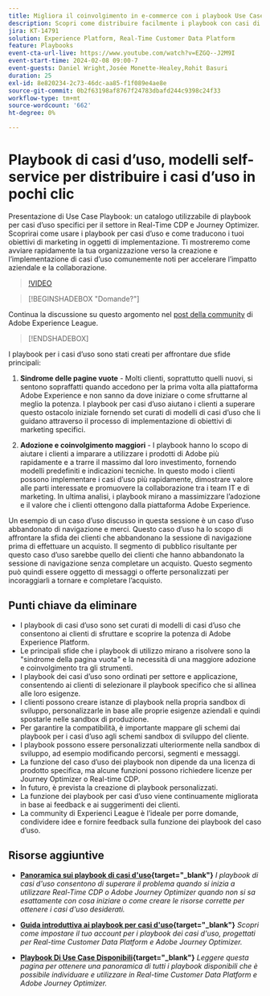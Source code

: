 ```yaml
---
title: Migliora il coinvolgimento in e-commerce con i playbook Use Case, modelli self-service per distribuire casi di utilizzo e-commerce in pochi clic
description: Scopri come distribuire facilmente i playbook con casi di utilizzo in Adobe Real-Time CDP e Adobe Journey Optimizer e sbloccare il potenziale per migliorare il coinvolgimento dei clienti nell’e-commerce.
jira: KT-14791
solution: Experience Platform, Real-Time Customer Data Platform
feature: Playbooks
event-cta-url-live: https://www.youtube.com/watch?v=EZGQ--J2M9I
event-start-time: 2024-02-08 09:00-7
event-guests: Daniel Wright,Josée Monette-Healey,Rohit Basuri
duration: 25
exl-id: 8e820234-2c73-46dc-aa85-f1f089e4ae8e
source-git-commit: 0b2f63198af8767f24783dbafd244c9398c24f33
workflow-type: tm+mt
source-wordcount: '662'
ht-degree: 0%

---
```


# Playbook di casi d’uso, modelli self-service per distribuire i casi d’uso in pochi clic

Presentazione di Use Case Playbook: un catalogo utilizzabile di playbook per casi d’uso specifici per il settore in Real-Time CDP e Journey Optimizer. Scoprirai come usare i playbook per casi d’uso e come traducono i tuoi obiettivi di marketing in oggetti di implementazione. Ti mostreremo come avviare rapidamente la tua organizzazione verso la creazione e l’implementazione di casi d’uso comunemente noti per accelerare l’impatto aziendale e la collaborazione.

>[!VIDEO](https://video.tv.adobe.com/v/3426930/?quality=12&learn=on)

>[!BEGINSHADEBOX &quot;Domande?&quot;]

Continua la discussione su questo argomento nel [post della community](https://experienceleaguecommunities.adobe.com/t5/adobe-experience-platform/experience-league-live-post-session-discussion-use-case/m-p/651643#M488) di Adobe Experience League.

>[!ENDSHADEBOX]

I playbook per i casi d’uso sono stati creati per affrontare due sfide principali:

1. **Sindrome delle pagine vuote** - Molti clienti, soprattutto quelli nuovi, si sentono sopraffatti quando accedono per la prima volta alla piattaforma Adobe Experience e non sanno da dove iniziare o come sfruttarne al meglio la potenza. I playbook per casi d’uso aiutano i clienti a superare questo ostacolo iniziale fornendo set curati di modelli di casi d’uso che li guidano attraverso il processo di implementazione di obiettivi di marketing specifici.

1. **Adozione e coinvolgimento maggiori** - I playbook hanno lo scopo di aiutare i clienti a imparare a utilizzare i prodotti di Adobe più rapidamente e a trarre il massimo dal loro investimento, fornendo modelli predefiniti e indicazioni tecniche.  In questo modo i clienti possono implementare i casi d’uso più rapidamente, dimostrare valore alle parti interessate e promuovere la collaborazione tra i team IT e di marketing.  In ultima analisi, i playbook mirano a massimizzare l’adozione e il valore che i clienti ottengono dalla piattaforma Adobe Experience.

Un esempio di un caso d’uso discusso in questa sessione è un caso d’uso abbandonato di navigazione e merci. Questo caso d’uso ha lo scopo di affrontare la sfida dei clienti che abbandonano la sessione di navigazione prima di effettuare un acquisto. Il segmento di pubblico risultante per questo caso d’uso sarebbe quello dei clienti che hanno abbandonato la sessione di navigazione senza completare un acquisto. Questo segmento può quindi essere oggetto di messaggi o offerte personalizzati per incoraggiarli a tornare e completare l’acquisto.

## Punti chiave da eliminare

* I playbook di casi d’uso sono set curati di modelli di casi d’uso che consentono ai clienti di sfruttare e scoprire la potenza di Adobe Experience Platform.
* Le principali sfide che i playbook di utilizzo mirano a risolvere sono la &quot;sindrome della pagina vuota&quot; e la necessità di una maggiore adozione e coinvolgimento tra gli strumenti.
* I playbook dei casi d’uso sono ordinati per settore e applicazione, consentendo ai clienti di selezionare il playbook specifico che si allinea alle loro esigenze.
* I clienti possono creare istanze di playbook nella propria sandbox di sviluppo, personalizzarle in base alle proprie esigenze aziendali e quindi spostarle nelle sandbox di produzione.
* Per garantire la compatibilità, è importante mappare gli schemi dai playbook per i casi d’uso agli schemi sandbox di sviluppo del cliente.
* I playbook possono essere personalizzati ulteriormente nella sandbox di sviluppo, ad esempio modificando percorsi, segmenti e messaggi.
* La funzione del caso d’uso dei playbook non dipende da una licenza di prodotto specifica, ma alcune funzioni possono richiedere licenze per Journey Optimizer o Real-time CDP.
* In futuro, è prevista la creazione di playbook personalizzati.
* La funzione dei playbook per casi d’uso viene continuamente migliorata in base ai feedback e ai suggerimenti dei clienti.
* La community di Experienci League è l’ideale per porre domande, condividere idee e fornire feedback sulla funzione dei playbook del caso d’uso.

## Risorse aggiuntive

* **[Panoramica sui playbook di casi d&#39;uso](https://experienceleague.adobe.com/docs/experience-platform/use-case-playbooks/playbooks/overview.html){target="_blank"}**
  *I playbook di casi d&#39;uso consentono di superare il problema quando si inizia a utilizzare Real-Time CDP o Adobe Journey Optimizer quando non si sa esattamente con cosa iniziare o come creare le risorse corrette per ottenere i casi d&#39;uso desiderati.*

* **[Guida introduttiva ai playbook per casi d&#39;uso](https://experienceleague.adobe.com/docs/experience-platform/use-case-playbooks/playbooks/get-started.html?lang=it){target="_blank"}**
  *Scopri come impostare il tuo account per i playbook dei casi d&#39;uso, progettati per Real-time Customer Data Platform e Adobe Journey Optimizer.*

* **[Playbook Di Use Case Disponibili](https://experienceleague.adobe.com/docs/experience-platform/use-case-playbooks/playbooks/playbooks-list.html?lang=it){target="_blank"}**
  *Leggere questa pagina per ottenere una panoramica di tutti i playbook disponibili che è possibile individuare e utilizzare in Real-time Customer Data Platform e Adobe Journey Optimizer.*
